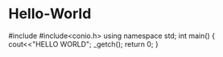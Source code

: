 # Hello-World
#include<iostream>
#include<conio.h>
  using namespace std;
  int main()
  {
   cout<<"HELLO WORLD";
  _getch();
  return 0;
  }
  
  
  
